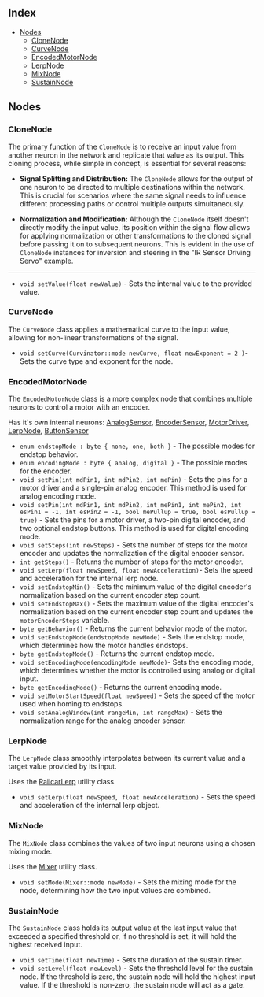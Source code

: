 ## Index
- [Nodes](#nodes)
    - [CloneNode](#clonenode)
    - [CurveNode](#curvenode)
    - [EncodedMotorNode](#encodedmotornode)
    - [LerpNode](#lerpnode)
    - [MixNode](#mixnode)
    - [SustainNode](#sustainnode)

## Nodes

### CloneNode

The primary function of the `CloneNode` is to receive an input value from another neuron in the network and replicate that value as its output. This cloning process, while simple in concept, is essential for several reasons:

* **Signal Splitting and Distribution:** The `CloneNode` allows for the output of one neuron to be directed to multiple destinations within the network. This is crucial for scenarios where the same signal needs to influence different processing paths or control multiple outputs simultaneously. 

* **Normalization and Modification:** Although the `CloneNode` itself doesn't directly modify the input value, its position within the signal flow allows for applying normalization or other transformations to the cloned signal before passing it on to subsequent neurons. This is evident in the use of `CloneNode` instances for inversion and steering in the "IR Sensor Driving Servo" example.

---

- `void setValue(float newValue)` - Sets the internal value to the provided value.

### CurveNode

The `CurveNode` class applies a mathematical curve to the input value, allowing for non-linear transformations of the signal.

- `void setCurve(Curvinator::mode newCurve, float newExponent = 2 )`- Sets the curve type and exponent for the node.

### EncodedMotorNode

The `EncodedMotorNode` class is a more complex node that combines multiple neurons to control a motor with an encoder.

Has it's own internal neurons: [AnalogSensor](Sensors.md#analogsensor), [EncoderSensor](Sensors.md#encodersensor), [MotorDriver](Drivers.md#motordriver), [LerpNode](Nodes.md#lerpnode),  [ButtonSensor](Sensors.md#buttonsensor)

- `enum endstopMode : byte { none, one, both }` - The possible modes for endstop behavior.
- `enum encodingMode : byte { analog, digital }` - The possible modes for the encoder.
- `void setPin(int mdPin1, int mdPin2, int mePin)` -  Sets the pins for a motor driver and a single-pin analog encoder. This method is used for analog encoding mode.
- `void setPin(int mdPin1, int mdPin2, int mePin1, int mePin2, int esPin1 = -1, int esPin2 = -1, bool mePullup = true, bool esPullup = true)` - Sets the pins for a motor driver, a two-pin digital encoder, and two optional endstop buttons. This method is used for digital encoding mode.
- `void setSteps(int newSteps)` - Sets the number of steps for the motor encoder and updates the normalization of the digital encoder sensor.
- `int getSteps()` - Returns the number of steps for the motor encoder.
- `void setLerp(float newSpeed, float newAcceleration)`- Sets the speed and acceleration for the internal lerp node.
- `void setEndstopMin()` - Sets the minimum value of the digital encoder's normalization based on the current encoder step count.
- `void setEndstopMax()` - Sets the maximum value of the digital encoder's normalization based on the current encoder step count and updates the `motorEncoderSteps` variable.
- `byte getBehavior()` - Returns the current behavior mode of the motor.
- `void setEndstopMode(endstopMode newMode)` - Sets the endstop mode, which determines how the motor handles endstops.
- `byte getEndstopMode()` -  Returns the current endstop mode. 
- `void setEncodingMode(encodingMode newMode)`- Sets the encoding mode, which determines whether the motor is controlled using analog or digital input.
- `byte getEncodingMode()` -  Returns the current encoding mode.
- `void setMotorStartSpeed(float newSpeed)` - Sets the speed of the motor used when homing to endstops.
- `void setAnalogWindow(int rangeMin, int rangeMax)` -  Sets the normalization range for the analog encoder sensor.

### LerpNode
The `LerpNode` class smoothly interpolates between its current value and a target value provided by its input. 

Uses the [RailcarLerp](Utilities.md#railcarlerp) utility class.

- `void setLerp(float newSpeed, float newAcceleration)` -  Sets the speed and acceleration of the internal lerp object.

### MixNode
The `MixNode` class combines the values of two input neurons using a chosen mixing mode.

Uses the [Mixer](Utilities.md#mixer) utility class.

- `void setMode(Mixer::mode newMode)` - Sets the mixing mode for the node, determining how the two input values are combined.

### SustainNode
The `SustainNode` class holds its output value at the last input value that exceeded a specified threshold or, if no threshold is set, it will hold the highest received input.

- `void setTime(float newTime)` -  Sets the duration of the sustain timer.
- `void setLevel(float newLevel)` -  Sets the threshold level for the sustain node. If the threshold is zero, the sustain node will hold the highest input value. If the threshold is non-zero, the sustain node will act as a gate.
